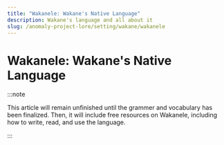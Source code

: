 ```yaml
---
title: "Wakanele: Wakane's Native Language"
description: Wakane's language and all about it
slug: /anomaly-project-lore/setting/wakane/wakanele
---
```


# Wakanele: Wakane's Native Language

:::note

This article will remain unfinished until the grammer and vocabulary has been finalized. Then, it will include free resources on Wakanele, including how to write, read, and use the language.

:::

